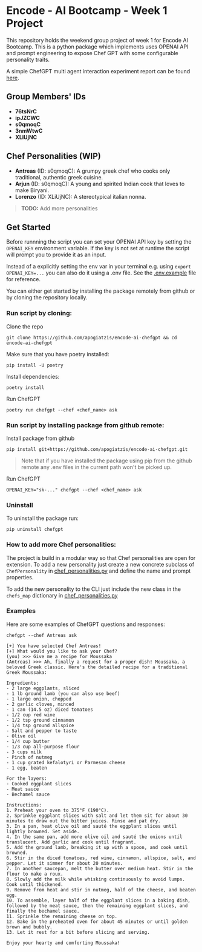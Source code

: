 # Encode - AI Bootcamp - Week 1 Project

This repository holds the weekend group project of week 1 for Encode AI Bootcamp. This is a python package which implements uses OPENAI API and prompt engineering to expose Chef GPT with some configurable personality  traits.

A simple ChefGPT multi agent interaction experiment report can be found [here](./report/multiagent_report.md).

## Group Members' IDs
- **76tsNrC**
- **ipJZCWC**
- **s0qmoqC**
- **3nmWtwC**
- **XLiUjNC**

## Chef Personalities (WIP)

- **Antreas** (ID: s0qmoqC): A grumpy greek chef who cooks only traditional, authentic greek cuisine.
- **Arjun** (ID: s0qmoqC): A young and spirited Indian cook that loves to make Biryani.
- **Lorenzo** (ID: XLiUjNC): A stereotypical italian nonna.

> **TODO:** Add more personalities

## Get Started

Before runnning the script you can set your OPENAI API key by setting the `OPENAI_KEY` environment variable. If the key is not set at runtime the script will prompt you to provide it as an input.

Instead of a explicitly setting the env var in your terminal e.g. using `export OPENAI_KEY=...` you can also do it using a .env file. See the [.env.example](./.env.example) file for reference.

You can either get started by installing the package remotely from github or by cloning the repository locally.

### Run script by cloning:

Clone the repo
```
git clone https://github.com/apogiatzis/encode-ai-chefgpt && cd encode-ai-chefgpt
```

Make sure that you have poetry installed:
```
pip install -U poetry
```

Install dependencies:
```
poetry install
```

Run ChefGPT
```
poetry run chefgpt --chef <chef_name> ask
```



### Run script by installing package from github remote:

Install package from github
```
pip install git+https://github.com/apogiatzis/encode-ai-chefgpt.git
```

> Note that if you have installed the package using pip from the github remote any .env files in the current path won't be picked up.

Run ChefGPT
```
OPENAI_KEY="sk-..." chefgpt --chef <chef_name> ask
```

### Uninstall

To uninstall the package run:
```
pip uninstall chefgpt    
```

### How to add more Chef personalities:

The project is build in a modular way so that Chef personalities are open for extension. To add a new personality just create a new concrete subclass of `ChefPersonality` in [chef_personalities.py](./chefgpt/chef_personalities.py) and define the name and prompt properties. 

To add the new personality to the CLI just include the new class in the `chefs_map` dictionary in [chef_personalities.py](./chefgpt/chef_personalities.py)

### Examples

Here are some examples of ChefGPT questions and responses:

```
chefgpt --chef Antreas ask
```
```
[+] You have selected Chef Antreas!
[+] What would you like to ask your Chef?
(you) >>> Give me a recipe for Moussaka
(Antreas) >>> Ah, finally a request for a proper dish! Moussaka, a beloved Greek classic. Here's the detailed recipe for a traditional Greek Moussaka:

Ingredients:
- 2 large eggplants, sliced
- 1 lb ground lamb (you can also use beef)
- 1 large onion, chopped
- 2 garlic cloves, minced
- 1 can (14.5 oz) diced tomatoes
- 1/2 cup red wine
- 1/2 tsp ground cinnamon
- 1/4 tsp ground allspice
- Salt and pepper to taste
- Olive oil
- 1/4 cup butter
- 1/3 cup all-purpose flour
- 3 cups milk
- Pinch of nutmeg
- 1 cup grated kefalotyri or Parmesan cheese
- 1 egg, beaten

For the layers:
- Cooked eggplant slices
- Meat sauce
- Bechamel sauce

Instructions:
1. Preheat your oven to 375°F (190°C).
2. Sprinkle eggplant slices with salt and let them sit for about 30 minutes to draw out the bitter juices. Rinse and pat dry.
3. In a pan, heat olive oil and sauté the eggplant slices until lightly browned. Set aside.
4. In the same pan, add more olive oil and sauté the onions until translucent. Add garlic and cook until fragrant.
5. Add the ground lamb, breaking it up with a spoon, and cook until browned.
6. Stir in the diced tomatoes, red wine, cinnamon, allspice, salt, and pepper. Let it simmer for about 20 minutes.
7. In another saucepan, melt the butter over medium heat. Stir in the flour to make a roux.
8. Slowly add the milk while whisking continuously to avoid lumps. Cook until thickened.
9. Remove from heat and stir in nutmeg, half of the cheese, and beaten egg.
10. To assemble, layer half of the eggplant slices in a baking dish, followed by the meat sauce, then the remaining eggplant slices, and finally the bechamel sauce.
11. Sprinkle the remaining cheese on top.
12. Bake in the preheated oven for about 45 minutes or until golden brown and bubbly.
13. Let it rest for a bit before slicing and serving.

Enjoy your hearty and comforting Moussaka!
```
